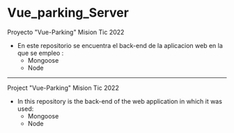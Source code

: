 # Vue_parking_Server
Proyecto "Vue-Parking" Mision Tic 2022
- En este repositorio se encuentra el back-end de la aplicacion web en la que se empleo :
  - Mongoose
  - Node 

-------------------------------------------------------------------------------------------

Project "Vue-Parking" Mision Tic 2022
- In this repository is the back-end of the web application in which it was used:
   - Mongoose
   - Node
